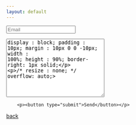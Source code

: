 ```yaml
---
layout: default
---
```


<!-- modify this form HTML and place wherever you want your form -->
<form action="https://formspree.io/f/mzbovlja" method="POST">
        <p><input type="email" name="email" placeholder="Email" required></p>
        <p><textarea name="message" rows="10" cols="30" placeholder="Comments" required
                     
  display : block;
  padding : 10px;
  margin  : 10px 0 0 -10px;
  width   : 100%;
  height  : 90%;
  border-right: 1px solid;

  /* resize  : none; */
  overflow: auto;></textarea></p>
        
        <p><button type="submit">Send</button></p>
</form>

[back](./)
